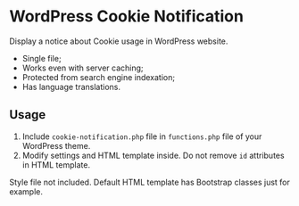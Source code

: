 # WordPress Cookie Notification

Display a notice about Cookie usage in WordPress website.

* Single file;
* Works even with server caching;
* Protected from search engine indexation;
* Has language translations.

Usage
---
1. Include `cookie-notification.php` file in `functions.php` file of your WordPress theme.
2. Modify settings and HTML template inside. Do not remove `id` attributes in HTML template.

Style file not included. Default HTML template has Bootstrap classes just for example.
